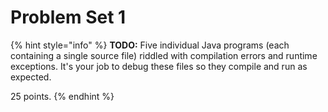 # Problem Set 1

{% hint style="info" %}
**TODO:** Five individual Java programs \(each containing a single source file\) riddled with compilation errors and runtime exceptions. It's your job to debug these files so they compile and run as expected.

25 points.
{% endhint %}

